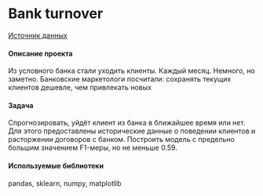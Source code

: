 # Bank turnover

[Источник данных](https://www.kaggle.com/barelydedicated/bank-customer-churn-modeling)
#### Описание проекта
Из условного банка стали уходить клиенты. Каждый месяц. Немного, но заметно. Банковские маркетологи посчитали: сохранять текущих клиентов дешевле, чем привлекать новых

#### Задача
Спрогнозировать, уйдёт клиент из банка в ближайшее время или нет. Для этого предоставлены исторические данные о поведении клиентов и расторжении договоров с банком. Построить модель с предельно большим значением F1-меры, но не меньше 0.59.

#### Используемые библиотеки
pandas, sklearn, numpy, matplotlib
